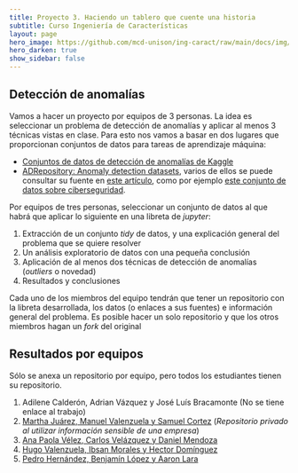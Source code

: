 ```yaml
---
title: Proyecto 3. Haciendo un tablero que cuente una historia
subtitle: Curso Ingeniería de Características
layout: page
hero_image: https://github.com/mcd-unison/ing-caract/raw/main/docs/img/anomaly-banner.jpg
hero_darken: true
show_sidebar: false
---
```


## Detección de anomalías

Vamos a hacer un proyecto por equipos de 3 personas. La idea es seleccionar un problema de detección de anomalías y aplicar al menos 3 técnicas vistas en clase. Para esto nos vamos a basar en dos lugares que proporcionan conjuntos de datos para tareas de aprendizaje máquina:

- [Conjuntos de datos de detección de anomalías de Kaggle](https://www.kaggle.com/search?q=anomaly+detection+in%3Adatasets)
- [ADRepository: Anomaly detection datasets](https://github.com/GuansongPang/ADRepository-Anomaly-detection-datasets), varios de ellos se puede consultar su fuente en [este artículo](https://arxiv.org/pdf/1911.08623.pdf), como por ejemplo [este conjunto de datos sobre ciberseguridad](https://research.unsw.edu.au/projects/unsw-nb15-dataset).


Por equipos de tres personas, seleccionar un conjunto de datos al que habrá que aplicar lo siguiente en una libreta de *jupyter*:

1. Extracción de un conjunto *tidy* de datos, y una explicación general del problema que se quiere resolver
2. Un análisis exploratorio de datos con una pequeña conclusión
3. Aplicación de al menos dos técnicas de detección de anomalías (*outliers* o novedad)
4. Resultados y conclusiones

Cada uno de los miembros del equipo tendrán que tener un repositorio con la libreta desarrollada, los datos (o enlaces a sus fuentes) e información general del problema. Es posible hacer un solo repositorio y que los otros miembros hagan un *fork* del original

## Resultados por equipos

Sólo se anexa un repositorio por equipo, pero todos los estudiantes tienen su repositorio.

1. Adilene Calderón, Adrian Vázquez y José Luís Bracamonte (No se tiene enlace al trabajo)
2. [Martha Juárez, Manuel Valenzuela y Samuel Cortez](https://github.com/SamuelCortez2008/Anomaly_Detection_MCD) (*Repositorio privado al utilizar información sensible de una empresa*)
3. [Ana Paola Vélez, Carlos Velázquez y Daniel Mendoza](https://github.com/carlosvelv/proyecto_anomalias)
4. [Hugo Valenzuela, Ibsan Morales y Hector Domínguez](https://github.com/Silvertongue26/deteccionAnomalias)
5. [Pedro Hernández, Benjamín López y Aaron Lara](https://github.com/Pedro-Hdez/deteccion-anomalias)